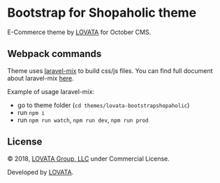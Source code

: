 # Bootstrap for Shopaholic theme

E-Commerce theme by [LOVATA](https://lovata.com) for October CMS.

## Webpack commands

Theme uses [laravel-mix](https://laravel.com/docs/5.7/mix) to build css/js files. You can find full document about laravel-mix [here](https://laravel.com/docs/5.7/mix).

Example of usage laravel-mix:
  * go to theme folder (```cd themes/lovata-bootstrapshopaholic```)
  * run ```npm i``` 
  * run ```npm run watch```, ```npm run dev```, ```npm run prod```

## License

© 2018, [LOVATA Group, LLC](https://github.com/lovata) under Commercial License.

Developed by [LOVATA](https://lovata.com).